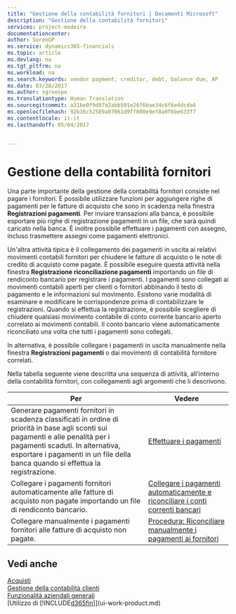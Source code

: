 ```yaml
---
title: "Gestione della contabilità fornitori | Documenti Microsoft"
description: "Gestione della contabilità fornitori"
services: project-madeira
documentationcenter: 
author: SorenGP
ms.service: dynamics365-financials
ms.topic: article
ms.devlang: na
ms.tgt_pltfrm: na
ms.workload: na
ms.search.keywords: vendor payment, creditor, debt, balance due, AP
ms.date: 03/28/2017
ms.author: sgroespe
ms.translationtype: Human Translation
ms.sourcegitcommit: a31be0f9d07e2abb591e26f6bae34c6f6e4dcda6
ms.openlocfilehash: 92b16c52589a07661d9ff080e9ef8a0f6be633f7
ms.contentlocale: it-it
ms.lasthandoff: 05/04/2017


---
```

# <a name="managing-payables"></a>Gestione della contabilità fornitori
Una parte importante della gestione della contabilità fornitori consiste nel pagare i fornitori. È possibile utilizzare funzioni per aggiungere righe di pagamenti per le fatture di acquisto che sono in scadenza nella finestra **Registrazioni pagamenti**. Per inviare transazioni alla banca, è possibile esportare più righe di registrazione pagamenti in un file, che sarà quindi caricato nella banca. È inoltre possibile effettuare i pagamenti con assegno, incluso trasmettere assegni come pagamenti elettronici.

Un'altra attività tipica è il collegamento dei pagamenti in uscita ai relativi movimenti contabili fornitori per chiudere le fatture di acquisto o le note di credito di acquisto come pagate. È possibile eseguire questa attività nella finestra **Registrazione riconciliazione pagamenti** importando un file di rendiconto bancario per registrare i pagamenti. I pagamenti sono collegati ai movimenti contabili aperti per clienti o fornitori abbinando il testo di pagamento e le informazioni sul movimento. Esistono varie modalità di esaminare e modificare le corrispondenze prima di contabilizzare le registrazioni. Quando si effettua la registrazione, è possibile scegliere di chiudere qualsiasi movimento contabile di conto corrente bancario aperto correlato ai movimenti contabili. Il conto bancario viene automaticamente riconciliato una volta che tutti i pagamenti sono collegati.

In alternativa, è possibile collegare i pagamenti in uscita manualmente nella finestra **Registrazioni pagamenti** o dai movimenti di contabilità fornitore correlati.

Nella tabella seguente viene descritta una sequenza di attività, all'interno della contabilità fornitori, con collegamenti agli argomenti che li descrivono.

| Per | Vedere |
| --- | --- |
| Generare pagamenti fornitori in scadenza classificati in ordine di priorità in base agli sconti sui pagamenti e alle penalità per i pagamenti scaduti. In alternativa, esportare i pagamenti in un file della banca quando si effettua la registrazione. |[Effettuare i pagamenti](payables-make-payments.md) |
| Collegare i pagamenti fornitori automaticamente alle fatture di acquisto non pagate importando un file di rendiconto bancario. |[Collegare i pagamenti automaticamente e riconciliare i conti correnti bancari](receivables-apply-payments-auto-reconcile-bank-accounts.md) |
| Collegare manualmente i pagamenti fornitori alle fatture di acquisto non pagate. |[Procedura: Riconciliare manualmente i pagamenti ai fornitori](payables-how-apply-purchase-transactions-manually.md) |

## <a name="see-also"></a>Vedi anche
[Acquisti](purchasing-manage-purchasing.md)  
[Gestione della contabilità clienti](receivables-manage-receivables.md)  
[Funzionalità aziendali generali](ui-across-business-areas.md)  
[Utilizzo di [!INCLUDE[d365fin](includes/d365fin_md.md)]](ui-work-product.md)

